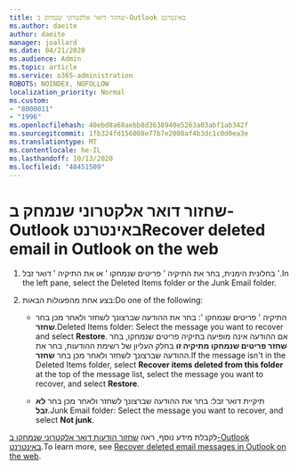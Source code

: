```yaml
---
title: שחזור דואר אלקטרוני שנמחק ב-Outlook באינטרנט
ms.author: daeite
author: daeite
manager: joallard
ms.date: 04/21/2020
ms.audience: Admin
ms.topic: article
ms.service: o365-administration
ROBOTS: NOINDEX, NOFOLLOW
localization_priority: Normal
ms.custom:
- "8000011"
- "1996"
ms.openlocfilehash: 40ebd8a68aebb8d3638940e5263a03abf1ab342f
ms.sourcegitcommit: 1fb324fd156008e77b7e2008af4b3dc1c0d0ea3e
ms.translationtype: MT
ms.contentlocale: he-IL
ms.lasthandoff: 10/13/2020
ms.locfileid: "48451509"
---
```

# <a name="recover-deleted-email-in-outlook-on-the-web"></a><span data-ttu-id="d19da-102">שחזור דואר אלקטרוני שנמחק ב-Outlook באינטרנט</span><span class="sxs-lookup"><span data-stu-id="d19da-102">Recover deleted email in Outlook on the web</span></span>

1. <span data-ttu-id="d19da-103">בחלונית הימנית, בחר את התיקיה ' פריטים שנמחקו ' או את התיקיה ' דואר זבל '.</span><span class="sxs-lookup"><span data-stu-id="d19da-103">In the left pane, select the Deleted Items folder or the Junk Email folder.</span></span>

2. <span data-ttu-id="d19da-104">בצע אחת מהפעולות הבאות:</span><span class="sxs-lookup"><span data-stu-id="d19da-104">Do one of the following:</span></span>

    - <span data-ttu-id="d19da-105">התיקיה ' פריטים שנמחקו ': בחר את ההודעה שברצונך לשחזר ולאחר מכן בחר **שחזר**.</span><span class="sxs-lookup"><span data-stu-id="d19da-105">Deleted Items folder: Select the message you want to recover and select **Restore**.</span></span> <span data-ttu-id="d19da-106">אם ההודעה אינה מופיעה בתיקיה פריטים שנמחקו, בחר **שחזר פריטים שנמחקו מתיקיה זו** בחלק העליון של רשימת ההודעות, בחר את ההודעה שברצונך לשחזר ולאחר מכן בחר **שחזר**.</span><span class="sxs-lookup"><span data-stu-id="d19da-106">If the message isn't in the Deleted Items folder, select **Recover items deleted from this folder** at the top of the message list, select the message you want to recover, and select **Restore**.</span></span>

    - <span data-ttu-id="d19da-107">תיקיית דואר זבל: בחר את ההודעה שברצונך לשחזר ולאחר מכן בחר **לא זבל**.</span><span class="sxs-lookup"><span data-stu-id="d19da-107">Junk Email folder: Select the message you want to recover, and select **Not junk**.</span></span>

<span data-ttu-id="d19da-108">לקבלת מידע נוסף, ראה [שחזור הודעות דואר אלקטרוני שנמחקו ב-Outlook באינטרנט](https://support.office.com/article/a8ca78ac-4721-4066-95dd-571842e9fb11).</span><span class="sxs-lookup"><span data-stu-id="d19da-108">To learn more, see [Recover deleted email messages in Outlook on the web](https://support.office.com/article/a8ca78ac-4721-4066-95dd-571842e9fb11).</span></span>
